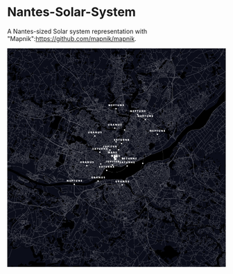 # Nantes-Solar-System

A Nantes-sized Solar system representation with "Mapnik":https://github.com/mapnik/mapnik.

![Nantes Solar System map glimpse](https://github.com/patjennings/Nantes-Solar-System/blob/master/examples/map_export.png)
